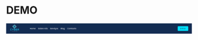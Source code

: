 # DEMO

<picture>
     <source media="(prefers-color-scheme: dark)" srcset="https://github.com/HutaDev/Menu-Cyber-Technology/blob/main/src/Imagens/Menu%20Cyber%20Technology.png?raw=true">
     <source media="(prefers-color-scheme: light)" srcset="https://github.com/HutaDev/Menu-Cyber-Technology/blob/main/src/Imagens/Menu%20Cyber%20Technology.png?raw=true">
     <img alt="YOUR-ALT-TEXT" src="https://github.com/HutaDev/Menu-Cyber-Technology/blob/main/src/Imagens/Menu%20Cyber%20Technology.png?raw=true">
</picture>
